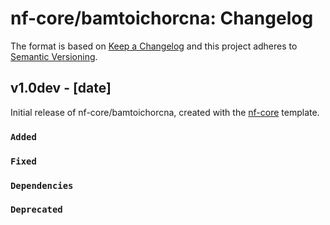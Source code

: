 # nf-core/bamtoichorcna: Changelog

The format is based on [Keep a Changelog](https://keepachangelog.com/en/1.0.0/)
and this project adheres to [Semantic Versioning](https://semver.org/spec/v2.0.0.html).

## v1.0dev - [date]

Initial release of nf-core/bamtoichorcna, created with the [nf-core](https://nf-co.re/) template.

### `Added`

### `Fixed`

### `Dependencies`

### `Deprecated`

